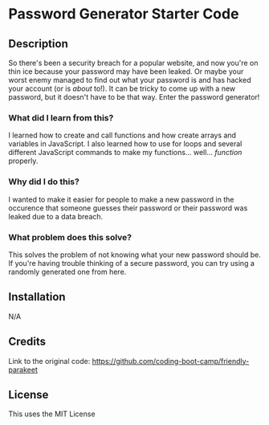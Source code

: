 # Password Generator Starter Code
## Description
So there's been a security breach for a popular website, and now you're on thin ice because your password may have been leaked. Or maybe your worst enemy managed to find out what your password is and has hacked your account (or is *about* to!). It can be tricky to come up with a new password, but it doesn't have to be that way. Enter the password generator!
### What did I learn from this?
I learned how to create and call functions and how create arrays and variables in JavaScript. I also learned how to use for loops and several different JavaScript commands to make my functions... well... *function* properly.
### Why did I do this?
I wanted to make it easier for people to make a new password in the occurence that someone guesses their password or their password was leaked due to a data breach.
### What problem does this solve?
This solves the problem of not knowing what your new password should be. If you're having trouble thinking of a secure password, you can try using a randomly generated one from here.
## Installation
N/A
## Credits
Link to the original code: https://github.com/coding-boot-camp/friendly-parakeet
## License
This uses the MIT License

